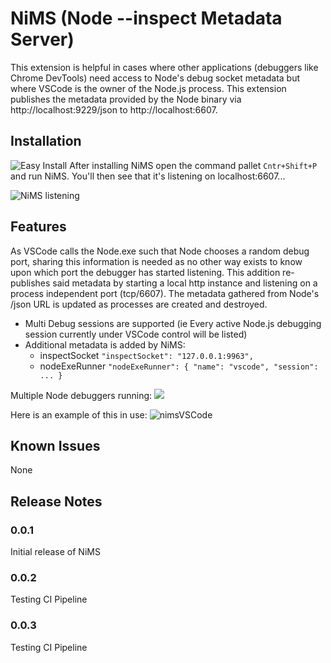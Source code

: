# NiMS (Node --inspect Metadata Server)

This extension is helpful in cases where other applications (debuggers like Chrome DevTools) need access to Node's debug socket metadata but where VSCode is the owner of the Node.js process. This extension publishes the metadata provided by the Node binary via http://localhost:9229/json to http://localhost:6607.

## Installation
![Easy Install](https://june07.github.io/image/nimsVSCode.gif)
After installing NiMS open the command pallet `Cntr+Shift+P` and run NiMS.  You'll then see that it's listening on localhost:6607...

![NiMS listening](https://june07.github.io/image/screenCapture01.JPG)

## Features

As VSCode calls the Node.exe such that Node chooses a random debug port, sharing this information is needed as no other way exists to know upon which port the debugger has started listening.  This addition re-publishes said metadata by starting a local http instance and listening on a process independent port (tcp/6607).  The metadata gathered from Node's /json URL is updated as processes are created and destroyed.

* Multi Debug sessions are supported (ie Every active Node.js debugging session currently under VSCode control will be listed)
* Additional metadata is added by NiMS:
    * inspectSocket `"inspectSocket": "127.0.0.1:9963",`
    * nodeExeRunner `"nodeExeRunner": { "name": "vscode", "session": ... }`

Multiple Node debuggers running:
![](https://june07.github.io/image/screenCapture02Highlight.png)

Here is an example of this in use:
![nimsVSCode](https://user-images.githubusercontent.com/11353590/57107730-a3a01a00-6ce5-11e9-9e1e-df8570038f4f.gif)

## Known Issues
None

## Release Notes

### 0.0.1

Initial release of NiMS

### 0.0.2
Testing CI Pipeline
### 0.0.3
Testing CI Pipeline